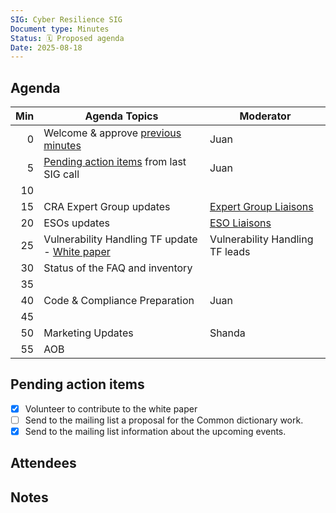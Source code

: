 ```yaml
---
SIG: Cyber Resilience SIG
Document type: Minutes
Status: 🗓️ Proposed agenda
Date: 2025-08-18
---
```


##  Agenda


| Min | Agenda Topics | Moderator |
| --: | ----- | --- |
|   0 | Welcome & approve [previous minutes](https://github.com/orcwg/orcwg/pull/153) | Juan |
|   5 | [Pending action items](#pending-action-items) from last SIG call |  Juan |
|  10 | |
|  15 | CRA Expert Group updates | [Expert Group Liaisons][] |
|  20 | ESOs updates | [ESO Liaisons][] |
|  25 | Vulnerability Handling TF update - [White paper](https://github.com/orcwg/orcwg/pull/150)  | Vulnerability Handling TF leads |
|  30 | Status of the FAQ and inventory | |
|  35 | |  |
|  40 | Code & Compliance Preparation | Juan |
|  45 | | |
|  50 | Marketing Updates| Shanda |
|  55 | AOB | |

## Pending action items

- [x] Volunteer to contribute to the white paper  
- [ ] Send to the mailing list a proposal for the Common dictionary work.  
- [x] Send to the mailing list information about the upcoming events.

## Attendees


## Notes

[SIG Leads]: https://github.com/orcwg/orcwg/tree/main/cyber-resilience-sig#leads
[ESO Liaisons]: https://github.com/orcwg/orcwg/tree/main/cyber-resilience-sig#cen-cenelec-wg-9
[Expert Group Liaisons]: https://github.com/orcwg/orcwg/tree/main/cyber-resilience-sig#cra-expert-group
[deliverable-2-8]:https://github.com/orcwg/orcwg/blob/main/cyber-resilience-sig/coordination/european-commission/deliverable-2-8.md

  

